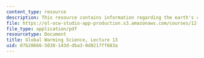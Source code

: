 ```yaml
---
content_type: resource
description: This resource contains information regarding the earth's carbon cycle.
file: https://ol-ocw-studio-app-production.s3.amazonaws.com/courses/12-340-global-warming-science-spring-2012/07b206665030143ddba30d8217ff683a_MIT12_340S12_lec13.pdf
file_type: application/pdf
resourcetype: Document
title: Global Warming Science, Lecture 13
uid: 07b20666-5030-143d-dba3-0d8217ff683a
---
```

